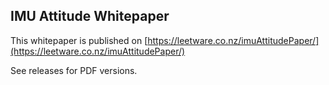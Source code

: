 ## IMU Attitude Whitepaper

This whitepaper is published on [https://leetware.co.nz/imuAttitudePaper/](https://leetware.co.nz/imuAttitudePaper/)

See releases for PDF versions.
